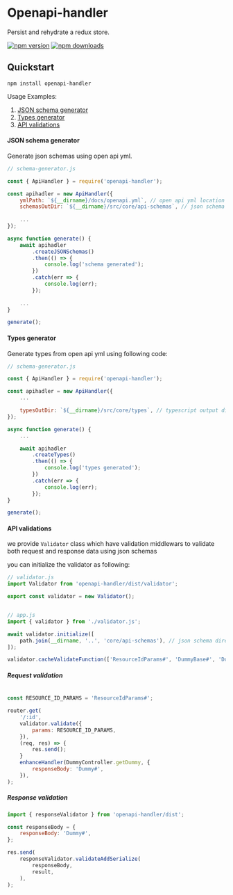 
# Openapi-handler

Persist and rehydrate a redux store.

[![npm version](https://img.shields.io/npm/v/openapi-handler.svg?style=flat-square)](https://www.npmjs.com/package/openapi-handler) [![npm downloads](https://img.shields.io/npm/dm/openapi-handler.svg?style=flat-square)](https://www.npmjs.com/package/openapi-handler)

## Quickstart
`npm install openapi-handler`

Usage Examples:
1. [JSON schema generator](#json-schema-generator)
2. [Types generator](#types-generator)
3. [API validations](#api-validations)

#### JSON schema generator

Generate json schemas using open api yml.

```js
// schema-generator.js

const { ApiHandler } = require('openapi-handler');

const apihadler = new ApiHandler({
    ymlPath: `${__dirname}/docs/openapi.yml`, // open api yml location
    schemasOutDir: `${__dirname}/src/core/api-schemas`, // json schema out directory
    
    ...
});

async function generate() {
    await apihadler
        .createJSONSchemas()
        .then(() => {
            console.log('schema generated');
        })
        .catch(err => {
            console.log(err);
        });
    
    ...
}

generate();

```

#### Types generator

Generate types from open api yml using following code:

```js
// schema-generator.js

const { ApiHandler } = require('openapi-handler');

const apihadler = new ApiHandler({
    ...

    typesOutDir: `${__dirname}/src/core/types`, // typescript output directory
});

async function generate() {
    ...

    await apihadler
        .createTypes()
        .then(() => {
            console.log('types generated');
        })
        .catch(err => {
            console.log(err);
        });
}

generate();

```

#### API validations

we provide `Validator` class which have validation middlewars to validate both request and response data using json schemas

you can initialize the validator as following:

```js
// validator.js
import Validator from 'openapi-handler/dist/validator';

export const validator = new Validator();


// app.js
import { validator } from './validator.js';

await validator.initialize([
    path.join(__dirname, '..', 'core/api-schemas'), // json schema directory
]);

validator.cacheValidateFunction(['ResourceIdParams#', 'DummyBase#', 'Dummy#']);

```

##### Request validation

```js

const RESOURCE_ID_PARAMS = 'ResourceIdParams#';

router.get(
    '/:id',
    validator.validate({
        params: RESOURCE_ID_PARAMS,
    }),
    (req, res) => {
        res.send();
    }
    enhanceHandler(DummyController.getDummy, {
        responseBody: 'Dummy#',
    }),
);

```

##### Response validation

```js
import { responseValidator } from 'openapi-handler/dist';

const responseBody = {
    responseBody: 'Dummy#',
};

res.send(
    responseValidator.validateAddSerialize(
        responseBody,
        result,
    ),
);

```
